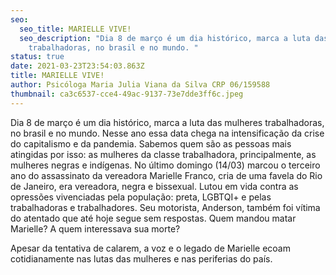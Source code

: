 ```yaml
---
seo:
  seo_title: MARIELLE VIVE!
  seo_description: "Dia 8 de março é um dia histórico, marca a luta das mulheres
    trabalhadoras, no brasil e no mundo. "
status: true
date: 2021-03-23T23:54:03.863Z
title: MARIELLE VIVE!
author: Psicóloga Maria Julia Viana da Silva CRP 06/159588
thumbnail: ca3c6537-cce4-49ac-9137-73e7dde3ff6c.jpeg
---
```

<!--StartFragment-->

Dia 8 de março é um dia histórico, marca a luta das mulheres trabalhadoras, no brasil e no mundo. Nesse ano essa data chega na intensificação da crise do capitalismo e da pandemia. Sabemos quem são as pessoas mais atingidas por isso: as mulheres da classe trabalhadora, principalmente, as mulheres negras e indígenas. No último domingo (14/03) marcou o terceiro ano do assassinato da vereadora Marielle Franco, cria de uma favela do Rio de Janeiro, era vereadora, negra e bissexual. Lutou em vida contra as opressões vivenciadas pela população: preta, LGBTQI+ e pelas trabalhadoras e trabalhadores. Seu motorista, Anderson, também foi vítima do atentado que até hoje segue sem respostas. Quem mandou matar Marielle? A quem interessava sua morte?

Apesar da tentativa de calarem, a voz e o legado de Marielle ecoam cotidianamente nas lutas das mulheres e nas periferias do país.

<!--EndFragment-->
